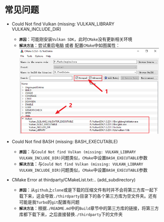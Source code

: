 # 常见问题

* Could Not find Vulkan (missing: VULKAN_LIBRARY VULKAN_INCLUDE_DIR)
  * **`原因`**：可能刚安装`Vulkan SDK`，此时`CMake`没有更新相关环境
  * **`解决方法`**：尝试重启电脑 或者 配置`CMake`中如图属性：
    ![dsa](./images/FQA_CMakeCannotFindVulkan.png)

* Could Not find BASH (missing: BASH_EXECUTABLE)
  * **`原因`**：与`Could Not find Vulkan (missing: VULKAN_LIBRARY VULKAN_INCLUDE_DIR)`问题类似，`CMake`中设置`BASH_EXECUTABLE`参数
  * **`解决方法`**：与`Could Not find Vulkan (missing: VULKAN_LIBRARY VULKAN_INCLUDE_DIR)`问题类似，`CMake`中设置`BASH_EXECUTABLE`参数

* CMake Error at thirdparty/CMakeList.txt:.. (add_subdirectory)
  * **`原因`**：从`github`上`clone`或是下载的压缩文件有时并不会将第三方库一起下载下来，这会导致`./thirdparty`目录下的各个第三方库为空文件夹。还有可能是我`Turbo`的`git`配置有问题
  * **`解决方法`**：根据`./README.md`中的`Build`章节中的第三方库的链接，将第三方库都下载下来，之后直接替换`./thirdparty`下的文件夹
